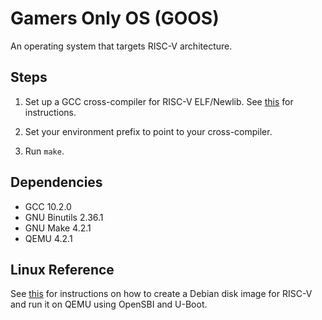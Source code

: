Gamers Only OS (GOOS)
=====================

An operating system that targets RISC-V architecture.

Steps
-----

1. Set up a GCC cross-compiler for RISC-V ELF/Newlib. See
[this][riscv-gnu-toolchain] for instructions.

2. Set your environment prefix to point to your cross-compiler.

3. Run `make`.

Dependencies
------------

- GCC 10.2.0
- GNU Binutils 2.36.1
- GNU Make 4.2.1
- QEMU 4.2.1

Linux Reference
---------------

See [this][deb-riscv-vm] for instructions on how to create a Debian disk image
for RISC-V and run it on QEMU using OpenSBI and U-Boot.

[deb-riscv-vm]: https://wiki.debian.org/RISC-V#Setting_up_a_riscv64_virtual_machine
[riscv-gnu-toolchain]: https://github.com/riscv/riscv-gnu-toolchain
